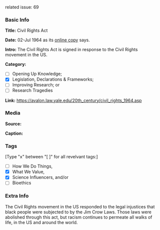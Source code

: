 related issue: 69
### Basic Info

**Title:**
Civil Rights Act

**Date:**
02-Jul 1964 as its [online copy](https://avalon.law.yale.edu/20th_century/civil_rights_1964.asp) says.

**Intro:**
The Civil Rights Act is signed in response to the Civil Rights movement in the US.

**Category:** 

- [ ] Opening Up Knowledge;
- [x] Legislation, Declarations & Frameworks;
- [ ] Improving Research; or
- [ ] Research Tragedies

**Link:**
https://avalon.law.yale.edu/20th_century/civil_rights_1964.asp
### Media

**Source:** 

**Caption:** 

### Tags

[Type "x" between "[ ]" for all revelvant tags:]

- [ ] How We Do Things, 
- [x] What We Value, 
- [x] Science Influencers, and/or 
- [ ] Bioethics

### Extra Info

The Civil Rights movement in the US responded to the legal injustices that black people were subjected to by the Jim Crow Laws. Those laws were abolished through this act, but racism continues to permeate all walks of life, in the US and around the world.
